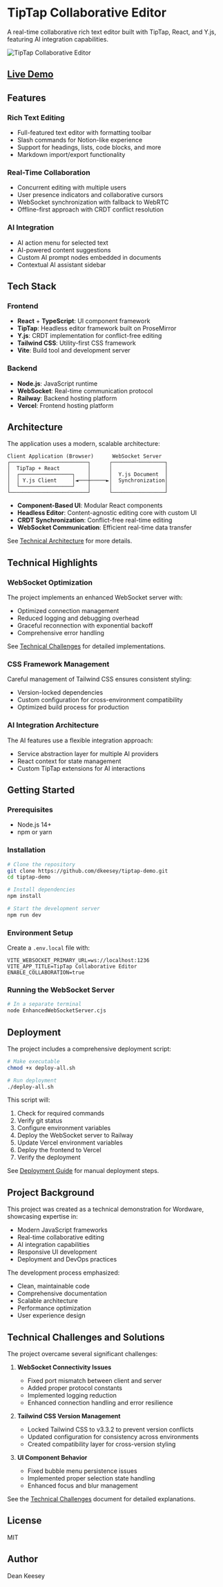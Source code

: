 # TipTap Collaborative Editor

A real-time collaborative rich text editor built with TipTap, React, and Y.js, featuring AI integration capabilities.

![TipTap Collaborative Editor](https://via.placeholder.com/1200x600?text=TipTap+Collaborative+Editor)

## [Live Demo](https://tiptap-demo-chi.vercel.app)

## Features

### Rich Text Editing
- Full-featured text editor with formatting toolbar
- Slash commands for Notion-like experience
- Support for headings, lists, code blocks, and more
- Markdown import/export functionality

### Real-Time Collaboration
- Concurrent editing with multiple users
- User presence indicators and collaborative cursors
- WebSocket synchronization with fallback to WebRTC
- Offline-first approach with CRDT conflict resolution

### AI Integration
- AI action menu for selected text
- AI-powered content suggestions
- Custom AI prompt nodes embedded in documents
- Contextual AI assistant sidebar

## Tech Stack

### Frontend
- **React** + **TypeScript**: UI component framework
- **TipTap**: Headless editor framework built on ProseMirror
- **Y.js**: CRDT implementation for conflict-free editing
- **Tailwind CSS**: Utility-first CSS framework
- **Vite**: Build tool and development server

### Backend
- **Node.js**: JavaScript runtime
- **WebSocket**: Real-time communication protocol
- **Railway**: Backend hosting platform
- **Vercel**: Frontend hosting platform

## Architecture

The application uses a modern, scalable architecture:

```
Client Application (Browser)      WebSocket Server
┌─────────────────────────┐      ┌─────────────────┐
│  TipTap + React         │      │                 │
│  ┌─────────────────┐    │      │  Y.js Document  │
│  │ Y.js Client     │◄───┼─────►│  Synchronization│
│  └─────────────────┘    │      │                 │
└─────────────────────────┘      └─────────────────┘
```

- **Component-Based UI**: Modular React components
- **Headless Editor**: Content-agnostic editing core with custom UI
- **CRDT Synchronization**: Conflict-free real-time editing
- **WebSocket Communication**: Efficient real-time data transfer

See [Technical Architecture](./docs/technical-architecture.md) for more details.

## Technical Highlights

### WebSocket Optimization
The project implements an enhanced WebSocket server with:
- Optimized connection management
- Reduced logging and debugging overhead
- Graceful reconnection with exponential backoff
- Comprehensive error handling

See [Technical Challenges](./docs/technical-challenges.md) for detailed implementations.

### CSS Framework Management
Careful management of Tailwind CSS ensures consistent styling:
- Version-locked dependencies
- Custom configuration for cross-environment compatibility
- Optimized build process for production

### AI Integration Architecture
The AI features use a flexible integration approach:
- Service abstraction layer for multiple AI providers
- React context for state management
- Custom TipTap extensions for AI interactions

## Getting Started

### Prerequisites
- Node.js 14+
- npm or yarn

### Installation

```bash
# Clone the repository
git clone https://github.com/dkeesey/tiptap-demo.git
cd tiptap-demo

# Install dependencies
npm install

# Start the development server
npm run dev
```

### Environment Setup

Create a `.env.local` file with:

```
VITE_WEBSOCKET_PRIMARY_URL=ws://localhost:1236
VITE_APP_TITLE=TipTap Collaborative Editor
ENABLE_COLLABORATION=true
```

### Running the WebSocket Server

```bash
# In a separate terminal
node EnhancedWebSocketServer.cjs
```

## Deployment

The project includes a comprehensive deployment script:

```bash
# Make executable
chmod +x deploy-all.sh

# Run deployment
./deploy-all.sh
```

This script will:
1. Check for required commands
2. Verify git status
3. Configure environment variables
4. Deploy the WebSocket server to Railway
5. Update Vercel environment variables
6. Deploy the frontend to Vercel
7. Verify the deployment

See [Deployment Guide](./memory-bank/post-presentation-deployment.md) for manual deployment steps.

## Project Background

This project was created as a technical demonstration for Wordware, showcasing expertise in:
- Modern JavaScript frameworks
- Real-time collaborative editing
- AI integration capabilities
- Responsive UI development
- Deployment and DevOps practices

The development process emphasized:
- Clean, maintainable code
- Comprehensive documentation
- Scalable architecture
- Performance optimization
- User experience design

## Technical Challenges and Solutions

The project overcame several significant challenges:

1. **WebSocket Connectivity Issues**
   - Fixed port mismatch between client and server
   - Added proper protocol constants
   - Implemented logging reduction
   - Enhanced connection handling and error resilience

2. **Tailwind CSS Version Management**
   - Locked Tailwind CSS to v3.3.2 to prevent version conflicts
   - Updated configuration for consistency across environments
   - Created compatibility layer for cross-version styling

3. **UI Component Behavior**
   - Fixed bubble menu persistence issues
   - Implemented proper selection state handling
   - Enhanced focus and blur management

See the [Technical Challenges](./docs/technical-challenges.md) document for detailed explanations.

## License

MIT

## Author

Dean Keesey
